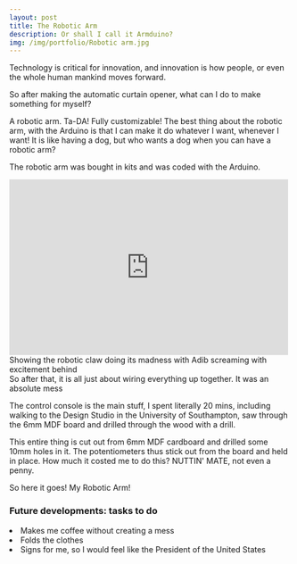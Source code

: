 ```yaml
---
layout: post
title: The Robotic Arm
description: Or shall I call it Armduino?
img: /img/portfolio/Robotic arm.jpg
---
```


Technology is critical for innovation, and innovation is how people, or even the whole human mankind moves forward.  

So after making the automatic curtain opener, what can I do to make something for myself?

A robotic arm. Ta-DA! Fully customizable! The best thing about the robotic arm, with the Arduino is that I can make it do whatever I want, whenever I want! It is like having a dog, but who wants a dog when you can have a robotic arm?

The robotic arm was bought in kits and was coded with the Arduino. 
<iframe class="col-xs-12" width="500" height="315" src="https://www.youtube.com/embed/MU18B2-_OsE" frameborder="0" allowfullscreen=""></iframe>
<br>
	Showing the robotic claw doing its madness with Adib screaming with excitement behind
<br>
So after that, it is all just about wiring everything up together. It was an absolute mess
<br>
	<img src="{{ site.baseurl }}/img/portfolio/combinedarm.jpg" alt="" title="Robotic arm"/>


The control console is the main stuff, I spent literally 20 mins, including walking to the Design Studio in the University of Southampton, saw through the 6mm MDF board and drilled through the wood with a drill.

This entire thing is cut out from 6mm MDF cardboard and drilled some 10mm holes in it. The potentiometers thus stick out from the board and held in place. How much it costed me to do this? NUTTIN' MATE, not even a penny.

So here it goes! My Robotic Arm!
<div class="row">
<h3>Future developments: tasks to do</h3>
<li>Makes me coffee without creating a mess</li>
<li>Folds the clothes</li>
<li>Signs for me, so I would feel like the President of the United States</li>
</div>